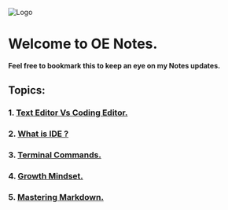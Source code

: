 ![Logo](https://intaj.net/wp-content/uploads/2020/08/ASAC-Bilingual-1024x220.png)
# Welcome to **OE Notes**.

**Feel free to bookmark this to keep an eye on my Notes updates.**
## Topics:
### 1. [Text Editor Vs Coding Editor.](https://oebitw.github.io/reading-notes/text-editor-vs-coding-editor)
### 2. [What is IDE ?](https://oebitw.github.io/reading-notes/IDE)

### 3. [Terminal Commands.](https://oebitw.github.io/reading-notes/terminal-commands)

### 4. [Growth Mindset.](https://oebitw.github.io/reading-notes/growth-mindset)

### 5. [Mastering Markdown.](https://oebitw.github.io/reading-notes/mastering-markdown)


